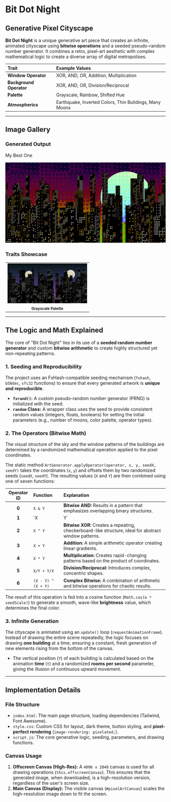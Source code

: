 # Bit Dot Night

## Generative Pixel Cityscape

**Bit Dot Night** is a unique generative art piece that creates an infinite, animated cityscape using **bitwise operations** and a seeded pseudo-random number generator. It combines a retro, pixel-art aesthetic with complex mathematical logic to create a diverse array of digital metropolises.

| Trait | Example Values |
| :--- | :--- |
| **Window Operator** | XOR, AND, OR, Addition, Multiplication |
| **Background Operator**| XOR, AND, OR, Division/Reciprocal |
| **Palette** | Grayscale, Rainbow, Shifted Hue |
| **Atmospherics** | Earthquake, Inverted Colors, Thin Buildings, Many Moons |

---

## Image Gallery

### Generated Output

My Best One

![My Best Generation](bit-dot-city-20250713-201426.png)

### Traits Showcase

<table width="100%">
  <tr>
    <td align="center">
      <img src="bit-dot-city-20250713-200212.png" alt="Grayscale City Trait" width="250"/>
      <br>
      <sub><b>Grayscale Palette</b></sub>
    </td>
  </tr>
</table>

---

## The Logic and Math Explained

The core of "Bit Dot Night" lies in its use of a **seeded random number generator** and custom **bitwise arithmetic** to create highly structured yet non-repeating patterns.

### 1. Seeding and Reproducibility

The project uses an FxHash-compatible seeding mechanism (`fxhash`, `b58dec`, `sfc32` functions) to ensure that every generated artwork is **unique and reproducible**.

* **`fxrand()`:** A custom pseudo-random number generator (PRNG) is initialized with the seed.
* **`random` Class:** A wrapper class uses the seed to provide consistent random values (integers, floats, booleans) for setting the initial parameters (e.g., number of moons, color palette, operator types).

### 2. The Operators (Bitwise Math)

The visual structure of the sky and the window patterns of the buildings are determined by a randomized mathematical operation applied to the pixel coordinates.

The static method `ArtGenerator.applyOperator(operator, x, y, seedX, seedY)` takes the coordinates (`x`, `y`) and offsets them by two randomized seeds (`seedX`, `seedY`). The resulting values (`X` and `Y`) are then combined using one of seven functions:

| Operator ID | Function | Explanation |
| :---: | :--- | :--- |
| **0** | `X & Y` | **Bitwise AND:** Results in a pattern that emphasizes overlapping binary structures. |
| **1** | `X | Y` | **Bitwise OR:** Creates a denser, more connected pattern. |
| **2** | `X ^ Y` | **Bitwise XOR:** Creates a repeating, checkerboard-like structure, ideal for abstract window patterns. |
| **3** | `X + Y` | **Addition:** A simple arithmetic operator creating linear gradients. |
| **4** | `X * Y` | **Multiplication:** Creates rapid-changing patterns based on the product of coordinates. |
| **5** | `X/Y + Y/X`| **Division/Reciprocal:** Introduces complex, concentric shapes. |
| **6** | `(X - Y) ^ (X + Y)` | **Complex Bitwise:** A combination of arithmetic and bitwise operations for chaotic results. |

The result of this operation is fed into a cosine function (`Math.cos(o * seedScale)`) to generate a smooth, wave-like **brightness** value, which determines the final color.

### 3. Infinite Generation

The cityscape is animated using an `update()` loop (`requestAnimationFrame`). Instead of drawing the entire scene repeatedly, the logic focuses on drawing **one building** at a time, ensuring a constant, fresh generation of new elements rising from the bottom of the canvas.

* The vertical position (`Y`) of each building is calculated based on the animation **time** (`t`) and a randomized **rooms per second** parameter, giving the illusion of continuous upward movement.

---

## Implementation Details

### File Structure

* `index.html`: The main page structure, loading dependencies (Tailwind, Font Awesome).
* `style.css`: Custom CSS for layout, dark theme, button styling, and **pixel-perfect rendering** (`image-rendering: pixelated;`).
* `script.js`: The core generative logic, seeding, parameters, and drawing functions.

### Canvas Usage

1.  **Offscreen Canvas (High-Res):** A `4096 x 2048` canvas is used for all drawing operations (`this.offscreenCanvas`). This ensures that the generated image, when downloaded, is a high-resolution version, regardless of the user's screen size.
2.  **Main Canvas (Display):** The visible canvas (`#pixelArtCanvas`) scales the high-resolution image down to fit the screen.
